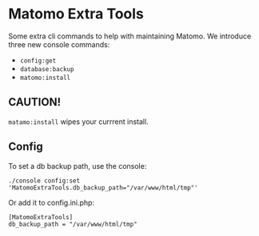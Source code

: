 # Matomo Extra Tools

Some extra cli commands to help with maintaining Matomo. 
We introduce three new console commands:
* `config:get`
* `database:backup`
* `matomo:install`

## CAUTION!
`matamo:install` wipes your currrent install.

## Config
To set a db backup path, use the console:
```
./console config:set 'MatomoExtraTools.db_backup_path="/var/www/html/tmp"'
```
Or add it to config.ini.php:
```
[MatomoExtraTools]
db_backup_path = "/var/www/html/tmp"

```
